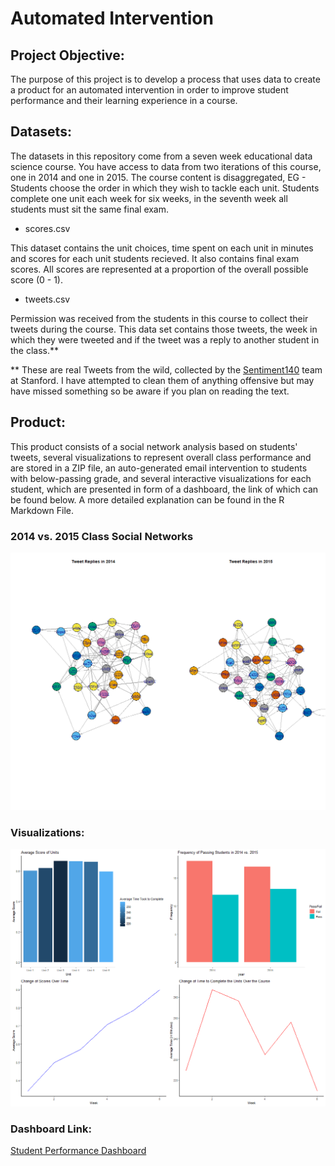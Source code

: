 # Automated Intervention

## Project Objective:
 
The purpose of this project is to develop a process that uses data to create a product for an automated intervention in order to improve student performance and their learning experience in a course. 

## Datasets:

The datasets in this repository come from a seven week educational data science course. You have access to data from two iterations of this course, one in 2014 and one in 2015. The course content is disaggregated, EG - Students choose the order in which they wish to tackle each unit. Students complete one unit each week for six weeks, in the seventh week all students must sit the same final exam.

* scores.csv 

This dataset contains the unit choices, time spent on each unit in minutes and scores for each unit     students recieved. It also contains final exam scores. All scores are represented at a proportion of the overall possible score (0 - 1).

* tweets.csv

Permission was received from the students in this course to collect their tweets during the course. This data set contains those tweets, the week in which they were tweeted and if the tweet was a reply to another student in the class.**   

** These are real Tweets from the wild, collected by the [Sentiment140](http://help.sentiment140.com/home) team at Stanford. I have attempted to clean them of anything offensive but may have missed something so be aware if you plan on reading the text.

## Product:
This product consists of a social network analysis based on students' tweets, several visualizations to represent overall class performance and are stored in a ZIP file, an auto-generated email intervention to students with below-passing grade, and several interactive visualizations for each student, which are presented in form of a dashboard, the link of which can be found below. A more detailed explanation can be found in the R Markdown File. 

### 2014 vs. 2015 Class Social Networks

![socialnetworks](https://github.com/lizarova777/Automated_Intervention_Project/blob/master/2014_vs._2015_Class_Social_Networks.png)

### Visualizations:

![visualuizations](https://github.com/lizarova777/Automated_Intervention_Project/blob/master/Visualizations.png)

### Dashboard Link:

[Student Performance Dashboard](https://lizarova777.shinyapps.io/Student_Scores/)
